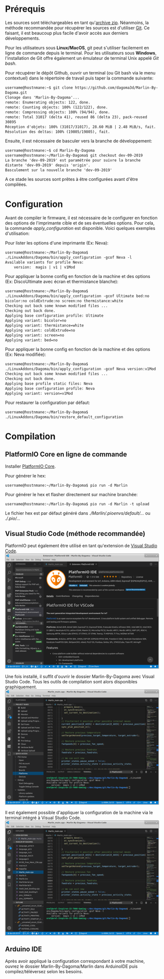 # Prérequis

Les sources sont téléchargeables en tant qu'[archive zip](https://github.com/dagoma3d/Marlin-By-Dagoma/archive/dev-09-2019.zip).
Néanmoins, la méthode recommandée pour récupérer les sources est d'utiliser [Git](https://git-scm.com/). Ce faisant, il est beaucoup plus facile d'avoir accès aux derniers développements.

Pour les utilisateurs sous **Linux/MacOS**, git peut s'utiliser facilement en ligne de commande depuis le terminal.
Pour les utilisateurs sous **Windows**, l'installation de Git offre également un émulateur de terminal Unix appelé *Git bash*.

Pour récupérer le dépôt Github, ouvrir un terminal (ou Git bash via le menu contextuel) dans le répertoire de travail puis taper la commande suivante:
```console
username@hostnmane:~$ git clone https://github.com/dagoma3d/Marlin-By-Dagoma.git
Clonage dans 'Marlin-By-Dagoma'...
remote: Enumerating objects: 122, done.
remote: Counting objects: 100% (122/122), done.
remote: Compressing objects: 100% (94/94), done.
remote: Total 31017 (delta 41), reused 86 (delta 23), pack-reused 30895
Réception d'objets: 100% (31017/31017), 28.60 MiB | 2.48 MiB/s, fait.
Résolution des deltas: 100% (19805/19805), fait.
```

Ensuite, il est nécessaire de basculer vers la branche de développement:
```console
username@hostnmane:~$ cd Marlin-By-Dagoma
username@hostnmane:~/Marlin-By-Dagoma$ git checkout dev-09-2019
La branche 'dev-09-2019' est paramétrée pour suivre la branche distante 'dev-09-2019' depuis 'origin'.
Basculement sur la nouvelle branche 'dev-09-2019'
```
A ce stade les sources sont prêtes à être configurées avant d'être compilées.

# Configuration

Avant de compiler le firmware, il est nécessaire de le configurer en fonction des options de l'imprimante cible et de ses éventuelles options. Pour cela, la commande *apply_configuration* est disponible. Voici quelques exemples d'utilisation:

Pour lister les options d'une imprimante (Ex: Neva):
```console
username@hostnmane:~/Marlin-By-Dagoma$ ./LinuxAddons/Dagoma/bin/apply_configuration -gcof Neva -l
Available variants for profile Neva:
    version:  magis | v1 | v1Mod
```

Pour appliquer la bonne config en fonction de la machine et des options (Ex: DiscoUltimate avec écran et thermistance blanche):
```console
username@hostnmane:~/Marlin-By-Dagoma$ ./LinuxAddons/Dagoma/bin/apply_configuration -gcof Ultimate bed:no bicolor:no coldExtrude:no screen:no thermistance:white
Checking out back some known modified files ...
Checking out back done.
Applying base configuration profile: Ultimate
Applying variant: bicolor=no
Applying variant: thermistance=white
Applying variant: coldExtrude=no
Applying variant: screen=no
Applying variant: bed=no
```

Pour appliquer la bonne config en fonction de la machine et des options (Ex: Neva modifiée):
```console
username@hostnmane:~/Marlin-By-Dagoma$ ./LinuxAddons/Dagoma/bin/apply_configuration -gcof Neva version:v1Mod
Checking out back some known modified files ...
Checking out back done.
Applying base profile static files: Neva
Applying base configuration profile: Neva
Applying variant: version=v1Mod
```

Pour restaurer la configuration par défaut:
```console
username@hostnmane:~/Marlin-By-Dagoma$ ./LinuxAddons/Dagoma/bin/restore_default_configuration
```

# Compilation

## PlatformIO Core en ligne de commande

Installer [PlatformIO Core](http://docs.platformio.org/en/stable/installation.html).

Pour générer le hex:
```console
username@hostnmane:~/Marlin-By-Dagoma$ pio run -d Marlin
```

Pour générer le hex et flasher directement sur machine branchée:
```console
username@hostnmane:~/Marlin-By-Dagoma$ pio run -d Marlin -t upload
```

Le fichier hex est par défaut généré dans *./Marlin/.pioenvs/default/...* ou *./.pio/...*

## Visual Studio Code (méthode recommandée)

PlatformIO peut également être utilisé en tant qu'extension de [Visual Studio Code](https://code.visualstudio.com/).
![Extension PlatformIO](/Documentation/vscode/pio.png)

Une fois installé, il suffit d'ouvrir le dossier Marlin-By-Dagoma avec Visual Studio Code. Tous les outils de compilation sont alors disponibles graphiquement.
![Commandes PlatformIO](/Documentation/vscode/compilation.png)

Il est également possible d'appliquer la configuration de la machine via le terminal intégré à Visual Studio Code.
![Terminal](/Documentation/vscode/terminal.png)

## Arduino IDE

Après avoir appliqué la configuration correspondant à votre machine, ouvrez le dossier Marlin-By-Dagoma/Marlin dans ArduinoIDE puis compilez/téléversez selon les besoins.
